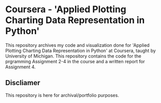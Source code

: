 # Coursera - 'Applied Plotting Charting Data Representation in Python'


This repository archives my code and visualization done for 'Applied Plotting Charting Data Representation in Python' at Coursera, taught by University of Michigan. This repository contains the code for the prgramming Assignment 2-4 in the course and a written report for Assignment 4.


## Discliamer
This repository is here for archival/portfolio purposes. 
